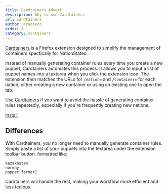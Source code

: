```yaml
---
title: Cardtainers Advert
description: Why to use Cardtainers
url: cardtainers
author: Kractero
order: 4
category: containers
---
```


<a href="https://addons.mozilla.org/en-US/firefox/addon/cardtainers/" target="_blank">Cardtainers</a> is a Firefox extension designed to simplify the management of containers specfically for NationStates.

Instead of manually generating container rules every time you create a new puppet, Cardtainers automates this process. It allows you to input a list of puppet names into a textarea when you click the extension icon. The extension then matches the URLs for `/nation=` and `/container=` for each nation, either creating a new container or using an existing one to open the tab.

Use <a href="https://addons.mozilla.org/en-US/firefox/addon/cardtainers/" target="_blank">Cardtainers</a> if you want to avoid the hassle of generating container rules repeatedly, especially if you're frequently creating new nations.

<a href="https://addons.mozilla.org/en-US/firefox/addon/cardtainers/" target="_blank">Install</a>

## Differences

With Cardtainers, you no longer need to manually generate container rules. Simply paste a list of your puppets into the textarea under the extension toolbar button, formatted like:

```plaintext
kazakhstan
norway
puppet farmer1
```

Cardtainers will handle the rest, making your workflow more efficient and less tedious.
